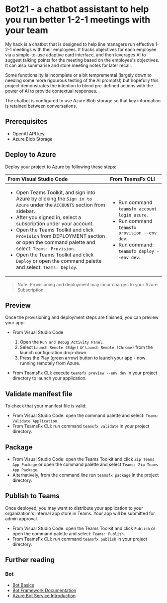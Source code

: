 # Bot21 - a chatbot assistant to help you run better 1-2-1 meetings with your team

My hack is a chatbot that is designed to help line managers run effective 1-2-1 meetings with their employees. It tracks objectives for each employee via a simple-to-use adaptive card interface, and then leverages AI to suggest talking points for the meeting based on the employee's objectives. It can also summarise and store meeting notes for later recall.

Some functionality is incomplete or a bit tempremental (largely down to needing some more rigourous testing of the AI prompts!) but hopefully this project demonstrates the intention to blend pre-defined actions with the power of AI to provide contextual responses.

The chatbot is configured to use Azure Blob storage so that key information is retained between conversations.

## Prerequisites

- OpenAI API key
- Azure Blob Storage

## Deploy to Azure

Deploy your project to Azure by following these steps:

| From Visual Studio Code                                                                                                                                                                                                                                                                                                                                                  | From TeamsFx CLI                                                                                                                                                                                                                    |
| :----------------------------------------------------------------------------------------------------------------------------------------------------------------------------------------------------------------------------------------------------------------------------------------------------------------------------------------------------------------------- | :---------------------------------------------------------------------------------------------------------------------------------------------------------------------------------------------------------------------------------- |
| <ul><li>Open Teams Toolkit, and sign into Azure by clicking the `Sign in to Azure` under the `ACCOUNTS` section from sidebar.</li> <li>After you signed in, select a subscription under your account.</li><li>Open the Teams Toolkit and click `Provision` from DEPLOYMENT section or open the command palette and select: `Teams: Provision`.</li><li>Open the Teams Toolkit and click `Deploy` or open the command palette and select: `Teams: Deploy`.</li></ul> | <ul> <li>Run command `teamsfx account login azure`.</li> <li>Run command `teamsfx provision --env dev`.</li> <li>Run command: `teamsfx deploy --env dev`. </li></ul> |

> Note: Provisioning and deployment may incur charges to your Azure Subscription.

## Preview

Once the provisioning and deployment steps are finished, you can preview your app:

- From Visual Studio Code

  1. Open the `Run and Debug Activity Panel`.
  1. Select `Launch Remote (Edge)` or `Launch Remote (Chrome)` from the launch configuration drop-down.
  1. Press the Play (green arrow) button to launch your app - now running remotely from Azure.

- From TeamsFx CLI: execute `teamsfx preview --env dev` in your project directory to launch your application.

## Validate manifest file

To check that your manifest file is valid:

- From Visual Studio Code: open the command palette and select: `Teams: Validate Application`.
- From TeamsFx CLI: run command `teamsfx validate` in your project directory.

## Package

- From Visual Studio Code: open the Teams Toolkit and click `Zip Teams App Package` or open the command palette and select `Teams: Zip Teams App Package`.
- Alternatively, from the command line run `teamsfx package` in the project directory.

## Publish to Teams

Once deployed, you may want to distribute your application to your organization's internal app store in Teams. Your app will be submitted for admin approval.

- From Visual Studio Code: open the Teams Toolkit and click `Publish` or open the command palette and select: `Teams: Publish`.
- From TeamsFx CLI: run command `teamsfx publish` in your project directory.

## Further reading

### Bot

- [Bot Basics](https://docs.microsoft.com/azure/bot-service/bot-builder-basics?view=azure-bot-service-4.0)
- [Bot Framework Documentation](https://docs.botframework.com/)
- [Azure Bot Service Introduction](https://docs.microsoft.com/azure/bot-service/bot-service-overview-introduction?view=azure-bot-service-4.0)
